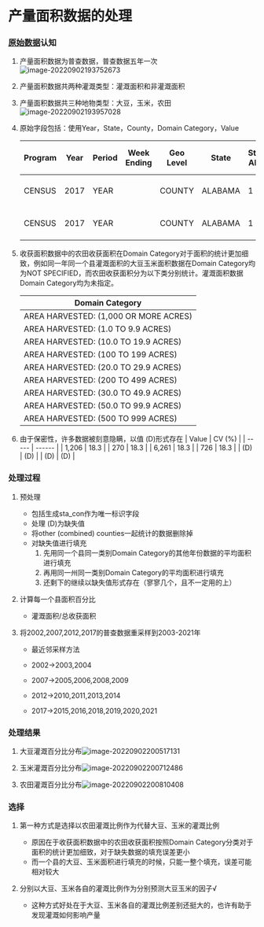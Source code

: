 # 产量面积数据的处理

### [原始数据](https://quickstats.nass.usda.gov/)认知

1. 产量面积数据为普查数据，普查数据五年一次![image-20220902193752673](C:\Users\lx\AppData\Roaming\Typora\typora-user-images\image-20220902193752673.png)

2. 产量面积数据共两种灌溉类型：灌溉面积和非灌溉面积

3. 产量面积数据共三种地物类型：大豆，玉米，农田![image-20220902193957028](C:\Users\lx\AppData\Roaming\Typora\typora-user-images\image-20220902193957028.png)

4. 原始字段包括：使用Year，State，County，Domain Category，Value

   | Program | Year | Period | Week Ending | Geo Level | State   | State ANSI | Ag District | Ag District Code | County  | County ANSI | Zip Code | Region | watershed_code | Watershed | Commodity | Data Item                  | Domain | Domain Category | Value | CV (%) |
   | ------- | ---- | ------ | ----------- | --------- | ------- | ---------- | ----------- | ---------------- | ------- | ----------- | -------- | ------ | -------------- | --------- | --------- | -------------------------- | ------ | --------------- | ----- | ------ |
   | CENSUS  | 2017 | YEAR   |             | COUNTY    | ALABAMA | 1          | BLACK BELT  | 40               | AUTAUGA | 1           |          |        | 0              |           | SOYBEANS  | SOYBEANS - ACRES HARVESTED | TOTAL  | NOT SPECIFIED   | 1,206 | 18.3   |
   | CENSUS  | 2017 | YEAR   |             | COUNTY    | ALABAMA | 1          | BLACK BELT  | 40               | BULLOCK | 11          |          |        | 0              |           | SOYBEANS  | SOYBEANS - ACRES HARVESTED | TOTAL  | NOT SPECIFIED   | 270   | 18.3   |

5. 收获面积数据中的农田收获面积在Domain Category对于面积的统计更加细致，例如同一年同一个县灌溉面积的大豆玉米面积数据在Domain Category均为NOT SPECIFIED，而农田收获面积分为以下类分别统计。灌溉面积数据Domain Category均为未指定。

   | Domain Category                       |
   | ------------------------------------- |
   | AREA HARVESTED: (1,000 OR MORE ACRES) |
   | AREA HARVESTED: (1.0 TO 9.9 ACRES)    |
   | AREA HARVESTED: (10.0 TO 19.9 ACRES)  |
   | AREA HARVESTED: (100 TO 199 ACRES)    |
   | AREA HARVESTED: (20.0 TO 29.9 ACRES)  |
   | AREA HARVESTED: (200 TO 499 ACRES)    |
   | AREA HARVESTED: (30.0 TO 49.9 ACRES)  |
   | AREA HARVESTED: (50.0 TO 99.9 ACRES)  |
   | AREA HARVESTED: (500 TO 999 ACRES)    |

6. 由于保密性，许多数据被刻意隐瞒，以值 (D)形式存在
   | Value | CV (%) |
   | ----- | ------ |
   | 1,206 | 18.3   |
   | 270   | 18.3   |
   | 6,261 | 18.3   |
   | 726   | 18.3   |
   | (D)   | (D)    |
   | (D)   | (D)    |

### 处理过程

1. 预处理
   - 包括生成sta_con作为唯一标识字段
   - 处理 (D)为缺失值
   - 将other (combined) counties一起统计的数据删除掉
   - 对缺失值进行填充
     1. 先用同一个县同一类别Domain Category的其他年份数据的平均面积进行填充
     2. 再用同一州同一类别Domain Category的平均面积进行填充
     3. 还剩下的继续以缺失值形式存在（寥寥几个，且不一定用的上）

2. 计算每一个县面积百分比
   - 灌溉面积/总收获面积

3. 将2002,2007,2012,2017的普查数据重采样到2003-2021年

   - 最近邻采样方法

   - 2002→2003,2004
   - 2007→2005,2006,2008,2009
   - 2012→2010,2011,2013,2014
   - 2017→2015,2016,2018,2019,2020,2021

### 处理结果

1. 大豆灌溉百分比分布![image-20220902200517131](C:\Users\lx\AppData\Roaming\Typora\typora-user-images\image-20220902200517131.png)

2. 玉米灌溉百分比分布![image-20220902200712486](C:\Users\lx\AppData\Roaming\Typora\typora-user-images\image-20220902200712486.png)
3. 农田灌溉百分比分布![image-20220902200810408](C:\Users\lx\AppData\Roaming\Typora\typora-user-images\image-20220902200810408.png)

### 选择

1. 第一种方式是选择以农田灌溉比例作为代替大豆、玉米的灌溉比例
   - 原因在于收获面积数据中的农田收获面积按照Domain Category分类对于面积的统计更加细致，对于缺失数据的填充误差更小
   - 而一个县的大豆、玉米面积进行填充的时候，只能一整个填充，误差可能相对较大

2. 分别以大豆、玉米各自的灌溉比例作为分别预测大豆玉米的因子√
   - 这种方式好处在于大豆、玉米各自的灌溉比例差别还挺大的，也许有助于发现灌溉如何影响产量